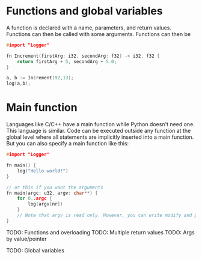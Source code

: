 # Functions and global variables

A function is declared with a name, parameters, and return values. Functions can then be called with some arguments.
Functions can then be 
```c++
#import "Logger"

fn Increment(firstArg: i32, secondArg: f32) -> i32, f32 {
    return firstArg + 5, secondArg + 5.0;   
}

a, b := Increment(92,13);
log(a,b);
```

# Main function
Languages like C/C++ have a main function while Python doesn't need one. This language is similar. Code can be executed outside any function at the global level where all statements are implicitly inserted into a main function. But you can also specify a main function like this:
```c++
#import "Logger"

fn main() {
    log("Hello world!")
}

// or this if you want the arguments
fn main(argc: u32, argv: char**) {
    for 0..argc {
        log(argv[nr])
    }
    // Note that argv is read only. However, you can write modify and produce unexpected behaviour.
}
```

TODO: Functions and overloading
TODO: Multiple return values
TODO: Args by value/pointer


TODO: Global variables